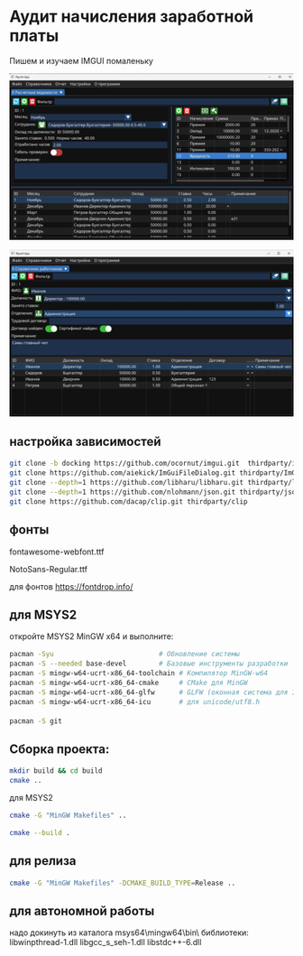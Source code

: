 # Аудит начисления заработной платы
Пишем и изучаем IMGUI помаленьку

![Ведомости](images/Statements.jpg)

![Сотрудники](images/Employees.jpg)

## настройка зависимостей
```bash
git clone -b docking https://github.com/ocornut/imgui.git  thirdparty/imgui
git clone https://github.com/aiekick/ImGuiFileDialog.git thirdparty/ImGuiFileDialog
git clone --depth=1 https://github.com/libharu/libharu.git thirdparty/libharu
git clone --depth=1 https://github.com/nlohmann/json.git thirdparty/json
git clone https://github.com/dacap/clip.git thirdparty/clip
```

## фонты
fontawesome-webfont.ttf

NotoSans-Regular.ttf

для фонтов https://fontdrop.info/


## для MSYS2
откройте MSYS2 MinGW x64 и выполните:
``` bash
pacman -Syu                          # Обновление системы
pacman -S --needed base-devel        # Базовые инструменты разработки
pacman -S mingw-w64-ucrt-x86_64-toolchain # Компилятор MinGW-w64
pacman -S mingw-w64-ucrt-x86_64-cmake     # CMake для MinGW
pacman -S mingw-w64-ucrt-x86_64-glfw      # GLFW (оконная система для ImGui)
pacman -S mingw-w64-ucrt-x86_64-icu       # для unicode/utf8.h

pacman -S git
```


## Сборка проекта:
``` bash
mkdir build && cd build
cmake ..
```
для MSYS2
``` bash
cmake -G "MinGW Makefiles" ..
```

``` bash
cmake --build . 
```


## для релиза
``` bash
cmake -G "MinGW Makefiles" -DCMAKE_BUILD_TYPE=Release ..
```

## для автономной работы
надо докинуть из каталога msys64\mingw64\bin\ библиотеки:
libwinpthread-1.dll
libgcc_s_seh-1.dll
libstdc++-6.dll



